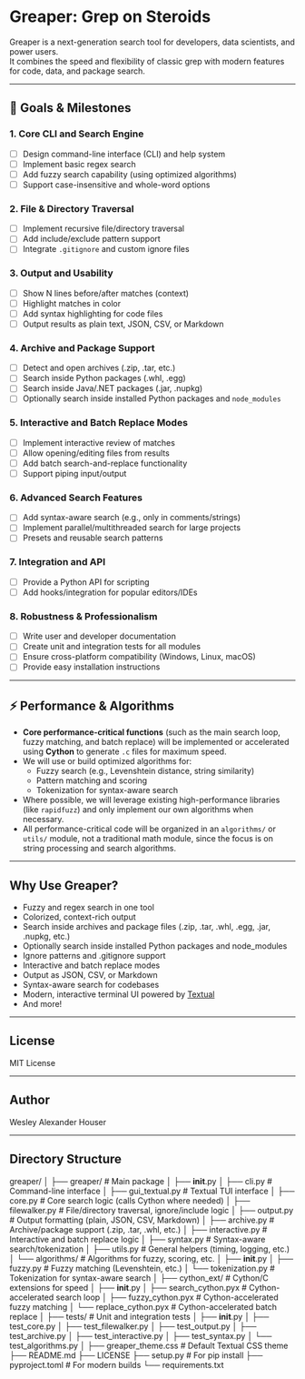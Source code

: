 # Greaper: Grep on Steroids

Greaper is a next-generation search tool for developers, data scientists, and power users.  
It combines the speed and flexibility of classic grep with modern features for code, data, and package search.

---

## 🚀 Goals & Milestones

### 1. Core CLI and Search Engine
- [ ] Design command-line interface (CLI) and help system
- [ ] Implement basic regex search
- [ ] Add fuzzy search capability (using optimized algorithms)
- [ ] Support case-insensitive and whole-word options

### 2. File & Directory Traversal
- [ ] Implement recursive file/directory traversal
- [ ] Add include/exclude pattern support
- [ ] Integrate `.gitignore` and custom ignore files

### 3. Output and Usability
- [ ] Show N lines before/after matches (context)
- [ ] Highlight matches in color
- [ ] Add syntax highlighting for code files
- [ ] Output results as plain text, JSON, CSV, or Markdown

### 4. Archive and Package Support
- [ ] Detect and open archives (.zip, .tar, etc.)
- [ ] Search inside Python packages (.whl, .egg)
- [ ] Search inside Java/.NET packages (.jar, .nupkg)
- [ ] Optionally search inside installed Python packages and `node_modules`

### 5. Interactive and Batch Replace Modes
- [ ] Implement interactive review of matches
- [ ] Allow opening/editing files from results
- [ ] Add batch search-and-replace functionality
- [ ] Support piping input/output

### 6. Advanced Search Features
- [ ] Add syntax-aware search (e.g., only in comments/strings)
- [ ] Implement parallel/multithreaded search for large projects
- [ ] Presets and reusable search patterns

### 7. Integration and API
- [ ] Provide a Python API for scripting
- [ ] Add hooks/integration for popular editors/IDEs

### 8. Robustness & Professionalism
- [ ] Write user and developer documentation
- [ ] Create unit and integration tests for all modules
- [ ] Ensure cross-platform compatibility (Windows, Linux, macOS)
- [ ] Provide easy installation instructions

---

## ⚡️ Performance & Algorithms

- **Core performance-critical functions** (such as the main search loop, fuzzy matching, and batch replace) will be implemented or accelerated using **Cython** to generate `.c` files for maximum speed.
- We will use or build optimized algorithms for:
  - Fuzzy search (e.g., Levenshtein distance, string similarity)
  - Pattern matching and scoring
  - Tokenization for syntax-aware search
- Where possible, we will leverage existing high-performance libraries (like `rapidfuzz`) and only implement our own algorithms when necessary.
- All performance-critical code will be organized in an `algorithms/` or `utils/` module, not a traditional math module, since the focus is on string processing and search algorithms.

---

## Why Use Greaper?

- Fuzzy and regex search in one tool
- Colorized, context-rich output
- Search inside archives and package files (.zip, .tar, .whl, .egg, .jar, .nupkg, etc.)
- Optionally search inside installed Python packages and node_modules
- Ignore patterns and .gitignore support
- Interactive and batch replace modes
- Output as JSON, CSV, or Markdown
- Syntax-aware search for codebases
- Modern, interactive terminal UI powered by [Textual](https://github.com/Textualize/textual)
- And more!

---

## License

MIT License

---

## Author

Wesley Alexander Houser

---

## Directory Structure

greaper/
│
├── greaper/                        # Main package
│   ├── __init__.py
│   ├── cli.py                      # Command-line interface
│   ├── gui_textual.py              # Textual TUI interface
│   ├── core.py                     # Core search logic (calls Cython where needed)
│   ├── filewalker.py               # File/directory traversal, ignore/include logic
│   ├── output.py                   # Output formatting (plain, JSON, CSV, Markdown)
│   ├── archive.py                  # Archive/package support (.zip, .tar, .whl, etc.)
│   ├── interactive.py              # Interactive and batch replace logic
│   ├── syntax.py                   # Syntax-aware search/tokenization
│   ├── utils.py                    # General helpers (timing, logging, etc.)
│   └── algorithms/                 # Algorithms for fuzzy, scoring, etc.
│       ├── __init__.py
│       ├── fuzzy.py                # Fuzzy matching (Levenshtein, etc.)
│       └── tokenization.py         # Tokenization for syntax-aware search
│
├── cython_ext/                     # Cython/C extensions for speed
│   ├── __init__.py
│   ├── search_cython.pyx           # Cython-accelerated search loop
│   ├── fuzzy_cython.pyx            # Cython-accelerated fuzzy matching
│   └── replace_cython.pyx          # Cython-accelerated batch replace
│
├── tests/                          # Unit and integration tests
│   ├── __init__.py
│   ├── test_core.py
│   ├── test_filewalker.py
│   ├── test_output.py
│   ├── test_archive.py
│   ├── test_interactive.py
│   ├── test_syntax.py
│   └── test_algorithms.py
│
├── greaper_theme.css               # Default Textual CSS theme
├── README.md
├── LICENSE
├── setup.py                        # For pip install
├── pyproject.toml                  # For modern builds
└── requirements.txt
